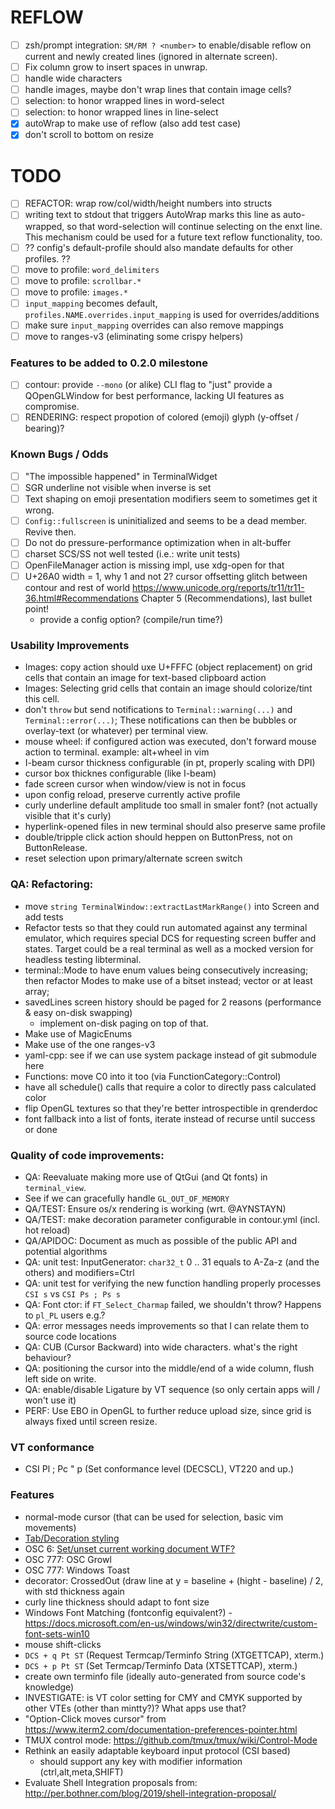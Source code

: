 # REFLOW

- [ ] zsh/prompt integration: `SM/RM ? <number>` to enable/disable reflow on current and newly created lines (ignored in alternate screen).
- [ ] Fix column grow to insert spaces in unwrap.
- [ ] handle wide characters
- [ ] handle images, maybe don't wrap lines that contain image cells?
- [ ] selection: to honor wrapped lines in word-select
- [ ] selection: to honor wrapped lines in line-select
- [x] autoWrap to make use of reflow (also add test case)
- [x] don't scroll to bottom on resize

# TODO

- [ ] REFACTOR: wrap row/col/width/height numbers into structs
- [ ] writing text to stdout that triggers AutoWrap marks this line as auto-wrapped, so that
  word-selection will continue selecting on the enxt line.
  This mechanism could be used for a future text reflow functionality, too.
- [ ] ?? config's default-profile should also mandate defaults for other profiles. ??
- [ ] move to profile: `word_delimiters`
- [ ] move to profile: `scrollbar.*`
- [ ] move to profile: `images.*`
- [ ] `input_mapping` becomes default, `profiles.NAME.overrides.input_mapping` is used for overrides/additions
- [ ] make sure `input_mapping` overrides can also remove mappings
- [ ] move to ranges-v3 (eliminating some crispy helpers)

### Features to be added to 0.2.0 milestone

- [ ] contour: provide `--mono` (or alike) CLI flag to "just" provide a QOpenGLWindow for best performance,
      lacking UI features as compromise.
- [ ] RENDERING: respect propotion of colored (emoji) glyph (y-offset / bearing)?

### Known Bugs / Odds

- [ ] "The impossible happened" in TerminalWidget
- [ ] SGR underline not visible when inverse is set
- [ ] Text shaping on emoji presentation modifiers seem to sometimes get it wrong.
- [ ] `Config::fullscreen` is uninitialized and seems to be a dead member. Revive then.
- [ ] Do not do pressure-performance optimization when in alt-buffer
- [ ] charset SCS/SS not well tested (i.e.: write unit tests)
- [ ] OpenFileManager action is missing impl, use xdg-open for that
- [ ] U+26A0 width = 1, why 1 and not 2? cursor offsetting glitch between contour and rest of world
	https://www.unicode.org/reports/tr11/tr11-36.html#Recommendations
	Chapter 5 (Recommendations), last bullet point!
	- provide a config option? (compile/run time?)

### Usability Improvements

- Images: copy action should uxe U+FFFC (object replacement) on grid cells that contain an image for text-based clipboard action
- Images: Selecting grid cells that contain an image should colorize/tint this cell.
- don't `throw` but send notifications to `Terminal::warning(...)` and `Terminal::error(...)`;
  These notifications can then be bubbles or overlay-text (or whatever) per terminal view.
- mouse wheel: if configured action was executed, don't forward mouse action to terminal. example: alt+wheel in vim
- I-beam cursor thickness configurable (in pt, properly scaling with DPI)
- cursor box thicknes configurable (like I-beam)
- fade screen cursor when window/view is not in focus
- upon config reload, preserve currently active profile
- curly underline default amplitude too small in smaler font? (not actually visible that it's curly)
- hyperlink-opened files in new terminal should also preserve same profile
- double/tripple click action should heppen on ButtonPress, not on ButtonRelease.
- reset selection upon primary/alternate screen switch

### QA: Refactoring:

- move `string TerminalWindow::extractLastMarkRange()` into Screen and add tests
- Refactor tests so that they could run automated against any terminal emulator,
  which requires special DCS for requesting screen buffer and states.
  Target could be a real terminal as well as a mocked version for headless testing libterminal.
- terminal::Mode to have enum values being consecutively increasing;
  then refactor Modes to make use of a bitset instead; vector<bool> or at least array<Mode>;
- savedLines screen history should be paged for 2 reasons (performance & easy on-disk swapping)
    - implement on-disk paging on top of that.
- Make use of MagicEnums
- Make use of the one ranges-v3
- yaml-cpp: see if we can use system package instead of git submodule here
- Functions: move C0 into it too (via FunctionCategory::Control)
- have all schedule() calls that require a color to directly pass calculated color
- flip OpenGL textures so that they're better introspectible in qrenderdoc
- font fallback into a list of fonts, iterate instead of recurse until success or done

### Quality of code improvements:

- QA: Reevaluate making more use of QtGui (and Qt fonts) in `terminal_view`.
- See if we can gracefully handle `GL_OUT_OF_MEMORY`
- QA/TEST: Ensure os/x rendering is working (wrt. @AYNSTAYN)
- QA/TEST: make decoration parameter configurable in contour.yml (incl. hot reload)
- QA/APIDOC: Document as much as possible of the public API and potential algorithms
- QA: unit test: InputGenerator: `char32_t` 0 .. 31 equals to A-Za-z (and the others) and modifiers=Ctrl
- QA: unit test for verifying the new function handling properly processes `CSI s` vs `CSI Ps ; Ps s`
- QA: Font ctor: if `FT_Select_Charmap` failed, we shouldn't throw? Happens to `pl_PL` users e.g.?
- QA: error messages needs improvements so that I can relate them to source code locations
- QA: CUB (Cursor Backward) into wide characters. what's the right behaviour?
- QA: positioning the cursor into the middle/end of a wide column, flush left side on write.
- QA: enable/disable Ligature by VT sequence (so only certain apps will / won't use it)
- PERF: Use EBO in OpenGL to further reduce upload size, since grid is always fixed until screen resize.

### VT conformance

- CSI Pl ; Pc " p (Set conformance level (DECSCL), VT220 and up.)

### Features

- normal-mode cursor (that can be used for selection, basic vim movements)
- [Tab/Decoration styling](https://gitlab.gnome.org/GNOME/gnome-terminal/-/issues/142)
- OSC 6: [Set/unset current working document WTF?](https://gitlab.freedesktop.org/terminal-wg/specifications/-/merge_requests/7)
- OSC 777: OSC Growl
- OSC 777: Windows Toast
- decorator: CrossedOut (draw line at y = baseline + (hight - baseline) / 2, with std thickness again
- curly line thickness should adapt to font size
- Windows Font Matching (fontconfig equivalent?) - https://docs.microsoft.com/en-us/windows/win32/directwrite/custom-font-sets-win10
- mouse shift-clicks
- `DCS + q Pt ST` (Request Termcap/Terminfo String (XTGETTCAP), xterm.)
- `DCS + p Pt ST` (Set Termcap/Terminfo Data (XTSETTCAP), xterm.)
- create own terminfo file (ideally auto-generated from source code's knowledge)
- INVESTIGATE: is VT color setting for CMY and CMYK supported by other VTEs (other than mintty?)? What apps use that?
- "Option-Click moves cursor" from https://www.iterm2.com/documentation-preferences-pointer.html
- TMUX control mode: https://github.com/tmux/tmux/wiki/Control-Mode
- Rethink an easily adaptable keyboard input protocol (CSI based)
  - should support any key with modifier information (ctrl,alt,meta,SHIFT)
- Evaluate Shell Integration proposals from: http://per.bothner.com/blog/2019/shell-integration-proposal/
